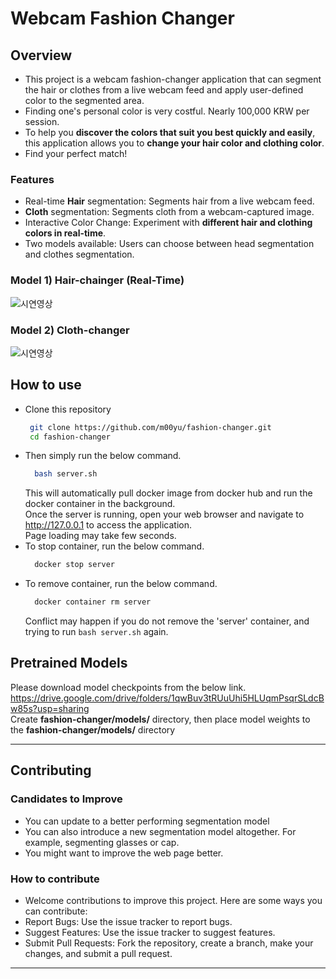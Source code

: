 # Webcam Fashion Changer

## Overview
- This project is a webcam fashion-changer application that can segment the hair or clothes from a live webcam feed and apply user-defined color to the segmented area.
- Finding one's personal color is very costful. Nearly 100,000 KRW per session.
- To help you **discover the colors that suit you best quickly and easily**, this application allows you to **change your hair color and clothing color**.
- Find your perfect match!
  
### Features
- Real-time **Hair** segmentation: Segments hair from a live webcam feed.
- **Cloth** segmentation: Segments cloth from a webcam-captured image.
- Interactive Color Change: Experiment with **different hair and clothing colors in real-time**.
- Two models available: Users can choose between head segmentation and clothes segmentation.
  
### Model 1) Hair-chainger (Real-Time)
![시연영상](https://github.com/m00yu/fashion-changer/blob/main/assets/hair.gif)

### Model 2) Cloth-changer
![시연영상](https://github.com/m00yu/fashion-changer/blob/main/assets/cloth.gif)

## How to use
- Clone this repository
   ```bash
    git clone https://github.com/m00yu/fashion-changer.git
    cd fashion-changer
  ```   
- Then simply run the below command.
  ```bash
    bash server.sh
  ```
  This will automatically pull docker image from docker hub and run the docker container in the background.
  <br/> Once the server is running, open your web browser and navigate to http://127.0.0.1 to access the application.
  <br/> Page loading may take few seconds.
- To stop container, run the below command.
  ```bash
    docker stop server
  ```
- To remove container, run the below command.
  ```bash
    docker container rm server
  ```
  Conflict may happen if you do not remove the 'server' container, and trying to run `bash server.sh` again.
  
## Pretrained Models
Please download model checkpoints from the below link.
<br/> https://drive.google.com/drive/folders/1qwBuv3tRUuUhi5HLUqmPsqrSLdcBw85s?usp=sharing
<br/> Create **fashion-changer/models/** directory, then place model weights to the **fashion-changer/models/** directory 


---
## Contributing
### Candidates to Improve
- You can update to a better performing segmentation model
- You can also introduce a new segmentation model altogether. For example, segmenting glasses or cap.
- You might want to improve the web page better.

### How to contribute
- Welcome contributions to improve this project. Here are some ways you can contribute:
- Report Bugs: Use the issue tracker to report bugs.
- Suggest Features: Use the issue tracker to suggest features.
- Submit Pull Requests: Fork the repository, create a branch, make your changes, and submit a pull request.
---
